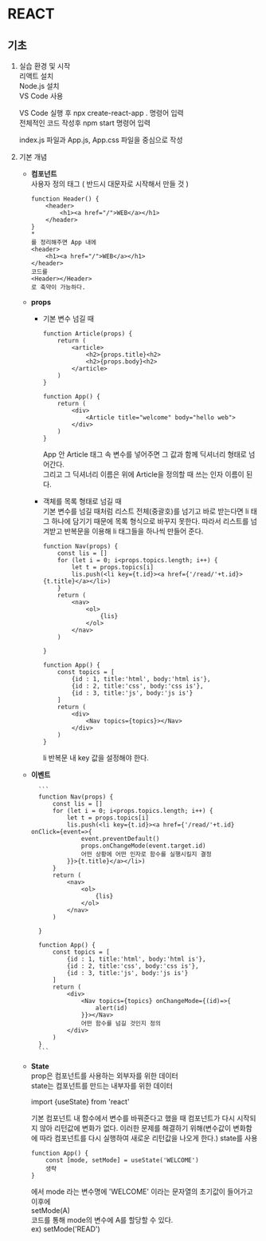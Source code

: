 # **REACT**
## 기초
1. 실습 환경 및 시작  
    리액트 설치  
    Node.js 설치  
    VS Code 사용

    VS Code 실행 후 npx create-react-app . 명령어 입력  
    전체적인 코드 작성후 npm start 명령어 입력

    index.js 파일과 App.js, App.css 파일을 중심으로 작성

2. 기본 개념  
    - **컴포넌트**  
        사용자 정의 태그 ( 반드시 대문자로 시작해서 만들 것 )
        ```
        function Header() {
            <header>
                <h1><a href="/">WEB</a></h1>
            </header>
        }
        *
        를 정리해주면 App 내에
        <header>
            <h1><a href="/">WEB</a></h1>
        </header>
        코드를
        <Header></Header>
        로 축약이 가능하다.
        ```

    - **props**
        - 기본 변수 넘길 때
            ```
            function Article(props) {
                return (
                    <article>
                        <h2>{props.title}<h2>
                        <h2>{props.body}<h2>
                    </article>
                )
            }

            function App() {
                return (
                    <div>
                        <Article title="welcome" body="hello web">
                    </div>
                )
            }
            ```
            App 안 Article 태그 속 변수를 넣어주면 그 값과 함께 딕셔너리 형태로 넘어간다.  
            그리고 그 딕셔너리 이름은 위에 Article을 정의할 때 쓰는 인자 이름이 된다.  
            
        - 객체를 목록 형태로 넘길 때  
            기본 변수를 넘길 때처럼 리스트 전체(중괄호)를 넘기고 바로 받는다면 li 태그 하나에 담기기 때문에 목록 형식으로 바꾸지 못한다.
            따라서 리스트를 넘겨받고 반복문을 이용해 li 태그들을 하나씩 만들어 준다.

            ```
            function Nav(props) {
                const lis = []
                for (let i = 0; i<props.topics.length; i++) {
                    let t = props.topics[i]
                    lis.push(<li key={t.id}><a href={'/read/'+t.id}>{t.title}</a></li>)
                }
                return (
                    <nav>
                        <ol>
                            {lis}
                        </ol>
                    </nav>
                )

            }

            function App() {
                const topics = [
                    {id : 1, title:'html', body:'html is'},
                    {id : 2, title:'css', body:'css is'},
                    {id : 3, title:'js', body:'js is'}
                ]
                return (
                    <div>
                        <Nav topics={topics}></Nav>
                    </div>
                )
            }
            ```
            li 반복문 내 key 값을 설정해야 한다.
    - **이벤트**

            ```
            function Nav(props) {
                const lis = []
                for (let i = 0; i<props.topics.length; i++) {
                    let t = props.topics[i]
                    lis.push(<li key={t.id}><a href={'/read/'+t.id} onClick={event=>{
                        event.preventDefault()
                        props.onChangeMode(event.target.id)
                        어떤 상황에 어떤 인자로 함수를 실행시킬지 결정
                    }}>{t.title}</a></li>)
                }
                return (
                    <nav>
                        <ol>
                            {lis}
                        </ol>
                    </nav>
                )

            }

            function App() {
                const topics = [
                    {id : 1, title:'html', body:'html is'},
                    {id : 2, title:'css', body:'css is'},
                    {id : 3, title:'js', body:'js is'}
                ]
                return (
                    <div>
                        <Nav topics={topics} onChangeMode={(id)=>{
                            alert(id)
                        }}></Nav>
                        어떤 함수를 넘길 것인지 정의
                    </div>
                )
            }
            ```
    - **State**  
        prop은 컴포넌트를 사용하는 외부자를 위한 데이터  
        state는 컴포넌트를 만드는 내부자를 위한 데이터

        import {useState} from 'react'

        기본 컴포넌트 내 함수에서 변수를 바꿔준다고 했을 때 컴포넌트가 다시 시작되지 않아 리턴값에 변화가 없다. 이러한 문제를 해결하기 위해(변수값이 변화함에 따라 컴포넌트를 다시 실행하여 새로운 리턴값을 나오게 한다.) state를 사용

        ```
        function App() {
            const [mode, setMode] = useState('WELCOME')
            생략
        }
        ```
        에서 mode 라는 변수명에 'WELCOME' 이라는 문자열의 초기값이 들어가고 이후에  
        setMode(A)   
        코드를 통해 mode의 변수에 A를 할당할 수 있다.  
        ex) setMode('READ')